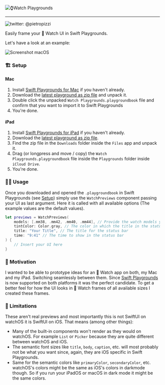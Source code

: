 ![⌚Watch Playgrounds](https://user-images.githubusercontent.com/410305/81167100-e6e63600-8f94-11ea-8aba-ac5f76e3dd07.png)

---

![twitter: @pietropizzi](https://img.shields.io/badge/twitter-%40pietropizzi-blue)

Easily frame your  Watch UI in Swift Playgrounds.

Let's have a look at an example:

![Screenshot macOS](https://user-images.githubusercontent.com/410305/81155315-19883280-8f85-11ea-801a-6d49b94a61e7.png)

### 🏗 Setup

#### Mac

1. Install [Swift Playgrounds for Mac](https://apps.apple.com/app/id1496833156) if you haven't already.
1. Download the [latest playground as zip file](https://github.com/pietropizzi/WatchPlaygrounds/blob/master/playground/Watch%20Playgrounds.playgroundbook.zip?raw=true) and unpack it.
1. Double click the unpacked `Watch Playgrounds.playgroundbook` file and confirm that you want to import it to Swift Playgrounds
1. You're done.

#### iPad

1. Install [Swift Playgrounds for iPad](https://apps.apple.com/app/id908519492) if you haven't already.
1. Download the [latest playground as zip file](https://github.com/pietropizzi/WatchPlaygrounds/blob/master/playground/Watch%20Playgrounds.playgroundbook.zip?raw=true).
1. Find the zip file in the `Downloads` folder inside the `Files` app and unpack it.
1. Drag (or longpress and move / copy) the `Watch Playgrounds.playgroundbook` file inside the `Playgrounds` folder inside `iCloud Drive`.
1. You're done.

### 👩‍💻 Usage

Once you downloaded and opened the `.playgroundbook` in Swift Playgrounds (see [Setup](#-setup)) simply use the `WatchPreviews` component passing your UI as last argument. Here it is called with all available options (The example values are the default values).


```swift
let previews = WatchPreviews(
    models: [.mm38, .mm42, .mm40, .mm44], // Provide the watch models you want to see the previews for.
    tintColor: Color.gray, // The color in which the title in the status bar will be rendered
    title: "Your Title", // The title for the status bar
    time: "9:41" // The time to show in the status bar
) {
    // Insert your UI here
}
```

### 💖 Motivation

I wanted to be able to prototype ideas for an  Watch app on both, my Mac and my iPad. Switching seamlessly between them. Since [Swift Playgrounds](https://www.apple.com/swift/playgrounds/) is now supported on both platforms it was the perfect candidate. To get a better feel for how the UI looks in  Watch frames of all available sizes I created these frames.

### 🚧 Limitations

These aren't real previews and most importantly this is not SwiftUI on watchOS it is SwiftUI on iOS. That means (among other things):

* Many of the built-in components won't render as they would on watchOS. For example `List` or `Picker` because they are quite different between watchOS and iOS.
* The semantic font sizes like `title`, `body`, `caption`, etc. will most probably not be what you want since, again, they are iOS specific in Swift Playgrounds.
* Same for the semantic colors like `primaryColor`, `secondaryColor`, etc. watchOS's colors might be the same as iOS's colors in darkmode though. So if you run your iPadOS or macOS in dark mode it might be the same colors.
